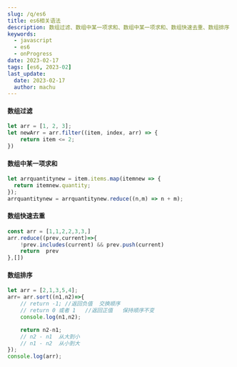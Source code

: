 ```yaml
---
slug: /q/es6
title: es6相关语法
description: 数组过滤、数组中某一项求和、数组中某一项求和、数组快速去重、数组排序
keywords: 
  - javascript
  - es6
  - onProgress
date: 2023-02-17
tags: [es6, 2023-02]
last_update:
  date: 2023-02-17
  author: machu
---
```


#### 数组过滤
```javascript
let arr = [1, 2, 3];
let newArr = arr.filter((item, index, arr) => {
    return item <= 2;
})
```

#### 数组中某一项求和
```javascript
let arrquantitynew = item.items.map(itemnew => {
  return itemnew.quantity;
});
arrquantitynew = arrquantitynew.reduce((n,m) => n + m);
```

#### 数组快速去重
```javascript
const arr = [1,1,2,2,3,3,]
arr.reduce((prev,current)=>{
    !prev.includes(current) && prev.push(current)
    return  prev
},[])
```

#### 数组排序
```javascript
let arr = [2,1,3,5,4];
arr= arr.sort((n1,n2)=>{
    // return -1; //返回负值  交换顺序
    // return 0 或者 1   //返回正值   保持顺序不变
    console.log(n1,n2);

    return n2-n1;
    // n2 - n1  从大到小
    // n1 - n2  从小到大
});  
console.log(arr);
```
